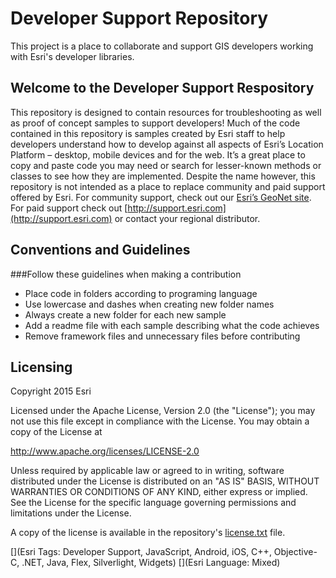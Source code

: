 Developer Support Repository
=========================

This project is a place to collaborate and support GIS developers working with Esri's developer libraries.

## Welcome to the Developer Support Respository

This repository is designed to contain resources for troubleshooting as well as proof of concept samples to support developers!
Much of the code contained in this repository is samples created by Esri staff to help developers understand how to develop against all aspects of Esri’s Location Platform – desktop, mobile devices and for the web.  It’s a great place to copy and paste code you may need or search for lesser-known methods or classes to see how they are implemented.  Despite the name however, this repository is not intended as a place to replace community and paid support offered by Esri.  For community support, check out our [Esri’s GeoNet site](https://geonet.esri.com/welcome).  For paid support check out [http://support.esri.com](http://support.esri.com) or contact your regional distributor.



## Conventions and Guidelines

###Follow these guidelines when making a contribution

* Place code in folders according to programing language
* Use lowercase and dashes when creating new folder names
* Always create a new folder for each new sample 
* Add a readme file with each sample describing what the code achieves 
* Remove framework files and unnecessary files before contributing



## Licensing
Copyright 2015 Esri

Licensed under the Apache License, Version 2.0 (the "License");
you may not use this file except in compliance with the License.
You may obtain a copy of the License at

   http://www.apache.org/licenses/LICENSE-2.0

Unless required by applicable law or agreed to in writing, software
distributed under the License is distributed on an "AS IS" BASIS,
WITHOUT WARRANTIES OR CONDITIONS OF ANY KIND, either express or implied.
See the License for the specific language governing permissions and
limitations under the License.

A copy of the license is available in the repository's [license.txt](/license.txt) file.


[](Esri Tags: Developer Support, JavaScript, Android, iOS, C++, Objective-C, .NET, Java, Flex, Silverlight, Widgets)
[](Esri Language: Mixed)
